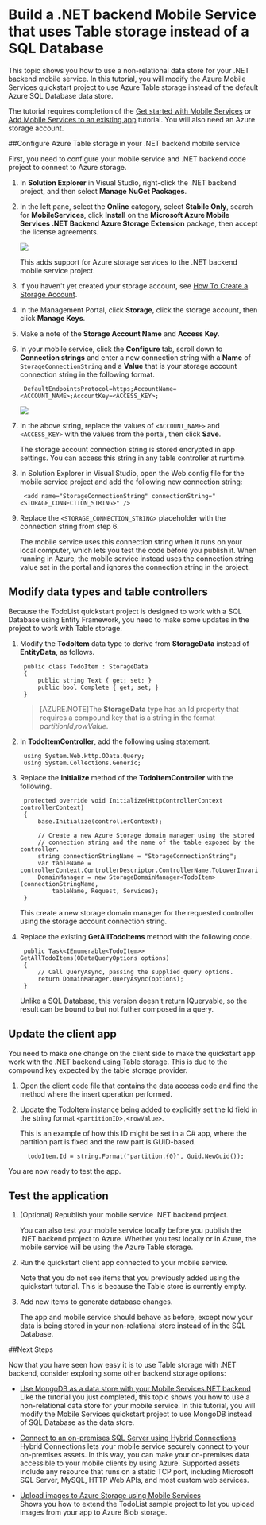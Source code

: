<properties 
	pageTitle="Build a Service that uses Table storage instead of a SQL Database | Azure Mobile Services" 
	description="Learn how to use Azure Table storage with your .NET backend mobile service." 
	services="mobile-services" 
	documentationCenter="" 
	authors="ggailey777" 
	manager="dwrede" 
	editor=""/>

<tags 
	ms.service="mobile-services" 
	ms.workload="mobile" 
	ms.tgt_pltfrm="na" 
	ms.devlang="multiple" 
	ms.topic="article" 
	ms.date="06/09/2015" 
	ms.author="glenga"/>

# Build a .NET backend Mobile Service that uses Table storage instead of a SQL Database

This topic shows you how to use a non-relational data store for your .NET backend mobile service. In this tutorial, you will modify the Azure Mobile Services quickstart project to use Azure Table storage instead of the default Azure SQL Database data store.

The tutorial requires completion of the [Get started with Mobile Services] or [Add Mobile Services to an existing app] tutorial. You will also need an Azure storage account. 

##Configure Azure Table storage in your .NET backend mobile service

First, you need to configure your mobile service and .NET backend code project to connect to Azure storage.

1. In **Solution Explorer** in Visual Studio, right-click the .NET backend project, and then select **Manage NuGet Packages**.

2. In the left pane, select the **Online** category, select **Stabile Only**, search for **MobileServices**, click **Install** on the **Microsoft Azure Mobile Services .NET Backend Azure Storage Extension** package, then accept the license agreements. 

  	![](./media/mobile-services-dotnet-backend-store-data-table-storage/mobile-add-storage-nuget-package-dotnet.png)

  	This adds support for Azure storage services to the .NET backend mobile service project.

3. If you haven't yet created your storage account, see [How To Create a Storage Account](../storage-create-storage-account.md).

4. In the Management Portal, click **Storage**, click the storage account, then click **Manage Keys**. 

5. Make a note of the **Storage Account Name** and **Access Key**.
 
6. In your mobile service, click the **Configure** tab, scroll down to **Connection strings** and enter a new connection string with a **Name** of `StorageConnectionString` and a **Value** that is your storage account connection string in the following format. 

		DefaultEndpointsProtocol=https;AccountName=<ACCOUNT_NAME>;AccountKey=<ACCESS_KEY>;

	![](./media/mobile-services-dotnet-backend-store-data-table-storage/mobile-blob-storage-app-settings.png)

7. In the above string, replace the values of `<ACCOUNT_NAME>` and `<ACCESS_KEY>` with the values from the portal, then click **Save**. 

	The storage account connection string is stored encrypted in app settings. You can access this string in any table controller at runtime. 

8. In Solution Explorer in Visual Studio, open the Web.config file for the mobile service project and add the following new connection string:

		<add name="StorageConnectionString" connectionString="<STORAGE_CONNECTION_STRING>" />

9. Replace the `<STORAGE_CONNECTION_STRING>` placeholder with the connection string from step 6.

	The mobile service uses this connection string when it runs on your local computer, which lets you test the code before you publish it. When running in Azure, the mobile service instead uses the connection string value set in the portal and ignores the connection string in the project. 

## <a name="modify-service"></a>Modify data types and table controllers

Because the TodoList quickstart project is designed to work with a SQL Database using Entity Framework, you need to make some updates in the project to work with Table storage. 

1. Modify the **TodoItem** data type to derive from **StorageData** instead of **EntityData**, as follows.

	    public class TodoItem : StorageData
	    {
	        public string Text { get; set; }
	        public bool Complete { get; set; }
	    }

	>[AZURE.NOTE]The **StorageData** type has an Id property that requires a compound key that is a string in the format *partitionId*,*rowValue*.

2. In **TodoItemController**, add the following using statement.

		using System.Web.Http.OData.Query;
		using System.Collections.Generic;

3. Replace the **Initialize** method of the **TodoItemController** with the following.

        protected override void Initialize(HttpControllerContext controllerContext)
        {
            base.Initialize(controllerContext);

            // Create a new Azure Storage domain manager using the stored 
            // connection string and the name of the table exposed by the controller.
            string connectionStringName = "StorageConnectionString";
            var tableName = controllerContext.ControllerDescriptor.ControllerName.ToLowerInvariant();
            DomainManager = new StorageDomainManager<TodoItem>(connectionStringName, 
                tableName, Request, Services);          
        }

	This create a new storage domain manager for the requested controller using the storage account connection string.

3. Replace the existing **GetAllTodoItems** method with the following code.

		public Task<IEnumerable<TodoItem>> GetAllTodoItems(ODataQueryOptions options)
        {
            // Call QueryAsync, passing the supplied query options.
            return DomainManager.QueryAsync(options);
        } 

	Unlike a SQL Database, this version doesn't return IQueryable<TEntity>, so the result can be bound to but not futher composed in a query. 

## Update the client app

You need to make one change on the client side to make the quickstart app work with the .NET backend using Table storage. This is due to the compound key expected by the table storage provider. 

1. Open the client code file that contains the data access code and find the method where the insert operation performed.

2. Update the TodoItem instance being added to explicitly set the Id field in the string format `<partitionID>,<rowValue>`.

	This is an example of how this ID might be set in a C# app, where the partition part is fixed and the row part is GUID-based.

		 todoItem.Id = string.Format("partition,{0}", Guid.NewGuid());

You are now ready to test the app.

## <a name="test-application"></a>Test the application

1. (Optional) Republish your mobile service .NET backend project. 
	
	You can also test your mobile service locally before you publish the .NET backend project to Azure. Whether you test locally or in Azure, the mobile service will be using the Azure Table storage. 

4. Run the quickstart client app connected to your mobile service.

	Note that you do not see items that you previously added using the quickstart tutorial. This is because the Table store is currently empty.

5. Add new items to generate database changes. 	
 
	The app and mobile service should behave as before, except now your data is being stored in your non-relational store instead of in the SQL Database.

##Next Steps

Now that you have seen how easy it is to use Table storage with .NET backend, consider exploring some other backend storage options:

+ [Use MongoDB as a data store with your Mobile Services.NET backend](mobile-services-dotnet-backend-use-non-relational-data-store.md)</br>Like the tutorial you just completed, this topic shows you how to use a non-relational data store for your mobile service. In this tutorial, you will modify the Mobile Services quickstart project to use MongoDB instead of SQL Database as the data store.
 
+ [Connect to an on-premises SQL Server using Hybrid Connections](mobile-services-dotnet-backend-hybrid-connections-get-started.md)</br>Hybrid Connections lets your mobile service securely connect to your on-premises assets. In this way, you can make your on-premises data accessible to your mobile clients by using Azure. Supported assets include any resource that runs on a static TCP port, including Microsoft SQL Server, MySQL, HTTP Web APIs, and most custom web services.

+ [Upload images to Azure Storage using Mobile Services](mobile-services-dotnet-backend-windows-store-dotnet-upload-data-blob-storage.md)</br>Shows you how to extend the TodoList sample project to let you upload images from your app to Azure Blob storage.

<!-- Anchors. -->
[Create a non-relational store]: #create-store
[Modify data and controllers]: #modify-service
[Test the application]: #test-application


<!-- Images. -->


<!-- URLs. -->
[Get started with Mobile Services]: mobile-services-dotnet-backend-windows-store-dotnet-get-started.md
[Add Mobile Services to an existing app]: ../mobile-services-dotnet-backend-windows-store-dotnet-get-started-data.md
[Azure Management Portal]: https://manage.windowsazure.com/
[What is the Table Service]: ../storage-dotnet-how-to-use-tables.md#what-is
[MongoLab Add-on Page]: /gallery/store/mongolab/mongolab
 